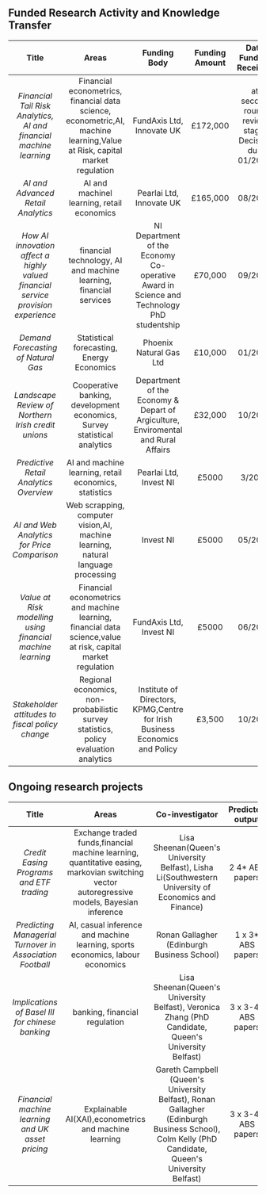 ## Funded Research Activity and Knowledge Transfer

|**Title**|**Areas**|**Funding Body**|**Funding Amount**|**Date Funding Received**|**Duration**|	
|:---:|:---:|:---:|:---:|:---:|:---:|
|*Financial Tail Risk Analytics, AI and financial machine learning*|Financial econometrics, financial data science, econometric,AI, machine learning,Value at Risk, capital market regulation|FundAxis Ltd, Innovate UK|£172,000| at second round review stage, Decision due 01/2021|3 years|
|*AI and Advanced Retail Analytics*|AI and machinel learning, retail economics|Pearlai Ltd, Innovate UK|£165,000|08/2018|3 years|
|*How AI innovation affect a highly valued financial service provision experience*|financial technology, AI and machine learning, financial services|NI Department of the Economy Co-operative Award in Science and Technology PhD studentship|£70,000|09/2021|3 years|
|*Demand Forecasting of Natural Gas*|Statistical forecasting,  Energy Economics|Phoenix Natural Gas Ltd|£10,000|01/2014|18 months|
|*Landscape Review of Northern Irish credit unions*|Cooperative banking, development economics, Survey statistical analytics|Department of the Economy & Depart of Argiculture, Enviromental and Rural Affairs|£32,000|10/2016|2 years|
|*Predictive Retail Analytics Overview*|AI and machine learning, retail economics, statistics|Pearlai Ltd, Invest NI|£5000|3/2018|3 months|
|*AI and Web Analytics for Price Comparison*|Web scrapping, computer vision,AI, machine learning, natural language processing|Invest NI|£5000|05/2019|3 months|
|*Value at Risk modelling using financial machine learning*|Financial econometrics and machine learning, financial data science,value at risk, capital market regulation|FundAxis Ltd, Invest NI|£5000|06/2021|3 months|
|*Stakeholder attitudes to fiscal policy change*|Regional economics, non-probabilistic survey statistics, policy evaluation analytics|Institute of Directors, KPMG,Centre for Irish Business Economics and Policy|£3,500|10/2016|12 months|

## Ongoing research projects

|**Title**|**Areas**|**Co-investigator**|**Predicted output**|	
|:---:|:---:|:---:|:---:|
|*Credit Easing Programs and ETF trading*| Exchange traded funds,financial machine learning, quantitative easing, markovian switching vector autoregressive models, Bayesian inference|Lisa Sheenan(Queen's University Belfast), Lisha Li(Southwestern University of Economics and Finance)|2 4* ABS papers|
|*Predicting Managerial Turnover in Association Football*|AI, casual inference and machine learning, sports economics, labour economics|Ronan Gallagher (Edinburgh Business School)|1 x 3* ABS papers|
|*Implications of Basel III for chinese banking*|banking, financial regulation|Lisa Sheenan(Queen's University Belfast), Veronica Zhang (PhD Candidate, Queen's University Belfast)|3 x 3-4* ABS papers|
|*Financial machine learning and UK asset pricing*| Explainable AI(XAI),econometrics and machine learning|Gareth Campbell (Queen's University Belfast), Ronan Gallagher (Edinburgh Business School), Colm Kelly (PhD Candidate, Queen's University Belfast)|3 x 3-4* ABS papers|